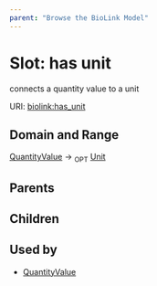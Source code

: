 ```yaml
---
parent: "Browse the BioLink Model"
---
```



# Slot: has unit


connects a quantity value to a unit

URI: [biolink:has_unit](https://w3id.org/biolink/vocab/has_unit)

## Domain and Range

[QuantityValue](QuantityValue.md) ->  <sub>OPT</sub> [Unit](Unit.md)

## Parents


## Children


## Used by

 * [QuantityValue](QuantityValue.md)
